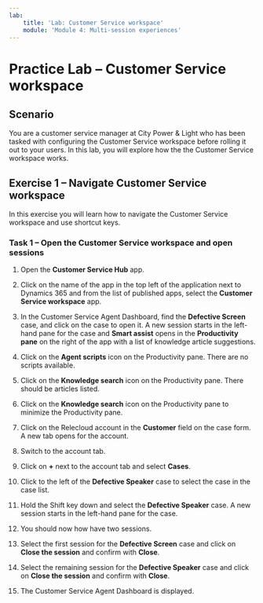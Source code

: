 ```yaml
---
lab:
    title: 'Lab: Customer Service workspace'
    module: 'Module 4: Multi-session experiences'
---
```


# Practice Lab – Customer Service workspace

## Scenario

You are a customer service manager at City Power & Light who has been tasked with configuring the Customer Service workspace before rolling it out to your users. In this lab, you will explore how the the Customer Service workspace works.

## Exercise 1 – Navigate Customer Service workspace

In this exercise you will learn how to navigate the Customer Service workspace and use shortcut keys.

### Task 1 – Open the Customer Service workspace and open sessions

1.  Open the **Customer Service Hub** app.

2.  Click on the name of the app in the top left of the application next to Dynamics 365 and from the list of published apps, select the **Customer Service workspace** app.

3.  In the Customer Service Agent Dashboard, find the **Defective Screen** case, and click on the case to open it. A new session starts in the left-hand pane for the case and **Smart assist** opens in the **Productivity pane** on the right of the app with a list of knowledge article suggestions.

4.  Click on the **Agent scripts** icon on the Productivity pane. There are no scripts available.

5.  Click on the **Knowledge search** icon on the Productivity pane. There should be articles listed.

6.  Click on the **Knowledge search** icon on the Productivity pane to minimize the Productivity pane.

7.  Click on the Relecloud account in the **Customer** field on the case form. A new tab opens for the account.

8.  Switch to the account tab.

9.  Click on **+** next to the account tab and select **Cases**.

10. Click to the left of the **Defective Speaker** case to select the case in the case list.

11. Hold the Shift key down and select the **Defective Speaker** case. A new session starts in the left-hand pane for the case. 

12. You should now how have two sessions.

13. Select the first session for the **Defective Screen** case and click on **Close the session** and confirm with **Close**.

14. Select the remaining session for the **Defective Speaker** case and click on **Close the session** and confirm with **Close**.

15. The Customer Service Agent Dashboard is displayed.
